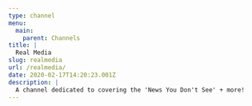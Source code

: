 ```yaml
---
type: channel
menu:
  main:
    parent: Channels
title: |
  Real Media
slug: realmedia
url: /realmedia/
date: 2020-02-17T14:20:23.001Z
description: |
  A channel dedicated to covering the 'News You Don't See' + more!
---
```

